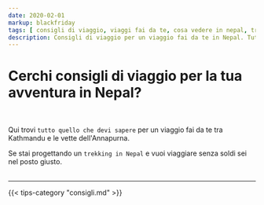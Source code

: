 ```yaml
---
date: 2020-02-01
markup: blackfriday
tags: [ consigli di viaggio, viaggi fai da te, cosa vedere in nepal, trekking in nepal, annapurna, nepal, viaggiare senza soldi, all you need to know, nepal all you need to know, nepal tips, tutto quello che devi sapere ]
description: Consigli di viaggio per un viaggio fai da te in Nepal. Tutto quello che devi sapere per un trekking sull'Annapurna e molto altro. 
---
```


# Cerchi consigli di viaggio per la tua avventura in Nepal? 

<br>

Qui trovi `tutto quello che devi sapere` per un viaggio fai da te tra Kathmandu e le vette dell'Annapurna. 

Se stai progettando un `trekking in Nepal` e vuoi viaggiare senza soldi sei nel posto giusto.
<br><br>

<hr>

{{< tips-category "consigli.md" >}}